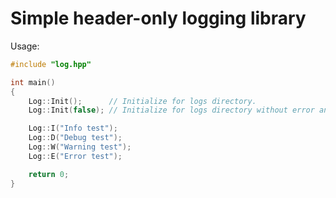 # Simple header-only logging library

Usage:

```cpp
#include "log.hpp"

int main()
{
	Log::Init();      // Initialize for logs directory.
	Log::Init(false); // Initialize for logs directory without error and exit handling.

	Log::I("Info test");
	Log::D("Debug test");
	Log::W("Warning test");
	Log::E("Error test");

	return 0;
}
```

